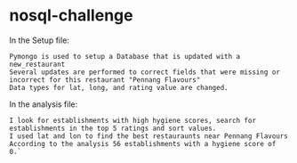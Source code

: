 # nosql-challenge
In the Setup file:

	Pymongo is used to setup a Database that is updated with a new_restaurant
	Several updates are performed to correct fields that were missing or incorrect for this restaurant "Pennang Flavours"
	Data types for lat, long, and rating value are changed.

In the analysis file:

	I look for establishments with high hygiene scores, search for establishments in the top 5 ratings and sort values.
 	I used lat and lon to find the best restauraunts near Pennang Flavours
 	According to the analysis 56 establishments with a hygiene score of 0.`
